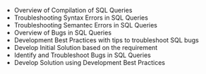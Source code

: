 * Overview of Compilation of SQL Queries
* Troubleshooting Syntax Errors in SQL Queries
* Troubleshooting Semantec Errors in SQL Queries
* Overview of Bugs in SQL Queries
* Development Best Practices with tips to troubleshoot SQL bugs
* Develop Initial Solution based on the requirement
* Identify and Troubleshoot Bugs in SQL Queries
* Develop Solution using Development Best Practices
